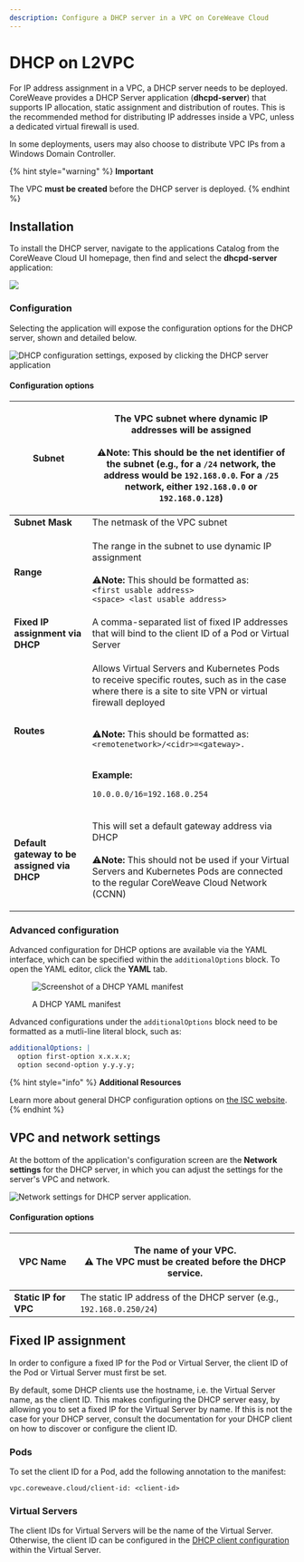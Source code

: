 ```yaml
---
description: Configure a DHCP server in a VPC on CoreWeave Cloud
---
```


# DHCP on L2VPC

For IP address assignment in a VPC, a DHCP server needs to be deployed. CoreWeave provides a DHCP Server application (**dhcpd-server**) that supports IP allocation, static assignment and distribution of routes. This is the recommended method for distributing IP addresses inside a VPC, unless a dedicated virtual firewall is used.

In some deployments, users may also choose to distribute VPC IPs from a Windows Domain Controller.

{% hint style="warning" %}
**Important**

The VPC **must be created** before the DHCP server is deployed.
{% endhint %}

## Installation

To install the DHCP server, navigate to the applications Catalog from the CoreWeave Cloud UI homepage, then find and select the **dhcpd-server** application:

![](<../../../.gitbook/assets/dhcp (1).png>)

### Configuration

Selecting the application will expose the configuration options for the DHCP server, shown and detailed below.

![DHCP configuration settings, exposed by clicking the DHCP server application](<../../../.gitbook/assets/image (15).png>)

#### Configuration options

| **Subnet**                                  | <p>The VPC subnet where dynamic IP addresses will be assigned<br><br><span data-gb-custom-inline data-tag="emoji" data-code="26a0">⚠</span><strong>Note:</strong> This should be the net identifier of the subnet (e.g., for a <code>/24</code> network, the address would be <code>192.168.0.0</code>. For a <code>/25</code> network, either <code>192.168.0.0</code> or <code>192.168.0.128</code>)</p>                                          |
| ------------------------------------------- | --------------------------------------------------------------------------------------------------------------------------------------------------------------------------------------------------------------------------------------------------------------------------------------------------------------------------------------------------------------------------------------------------------------------------------------------------- |
| **Subnet Mask**                             | The netmask of the VPC subnet                                                                                                                                                                                                                                                                                                                                                                                                                       |
| **Range**                                   | <p>The range in the subnet to use dynamic IP assignment<br><br><span data-gb-custom-inline data-tag="emoji" data-code="26a0">⚠</span><strong>Note:</strong> This should be formatted as:<br><code>&#x3C;first usable address> &#x3C;space> &#x3C;last usable address></code></p>                                                                                                                                                                    |
| **Fixed IP assignment via DHCP**            | A comma-separated list of fixed IP addresses that will bind to the client ID of a Pod or Virtual Server                                                                                                                                                                                                                                                                                                                                             |
| **Routes**                                  | <p>Allows Virtual Servers and Kubernetes Pods to receive specific routes, such as in the case where there is a site to site VPN or virtual firewall deployed</p><p><br><span data-gb-custom-inline data-tag="emoji" data-code="26a0">⚠</span><strong>Note:</strong> This should be formatted as: <code>&#x3C;remotenetwork>/&#x3C;cidr>=&#x3C;gateway>.</code></p><p><br><strong>Example:</strong></p><p><code>10.0.0.0/16=192.168.0.254</code></p> |
| **Default gateway to be assigned via DHCP** | <p>This will set a default gateway address via DHCP<br><br><span data-gb-custom-inline data-tag="emoji" data-code="26a0">⚠</span><strong>Note:</strong> This should not be used if your Virtual Servers and Kubernetes Pods are connected to the regular CoreWeave Cloud Network (CCNN)</p>                                                                                                                                                         |

### Advanced **c**onfiguration

Advanced configuration for DHCP options are available via the YAML interface, which can be specified within  the `additionalOptions` block. To open the YAML editor, click the **YAML** tab.

<figure><img src="../../../.gitbook/assets/options.png" alt="Screenshot of a DHCP YAML manifest"><figcaption><p>A DHCP YAML manifest</p></figcaption></figure>

Advanced configurations under the `additionalOptions` block need to be formatted as a mutli-line literal block, such as:

```yaml
additionalOptions: |
  option first-option x.x.x.x;
  option second-option y.y.y.y;
```

{% hint style="info" %}
**Additional Resources**

Learn more about general DHCP configuration options on [the ISC website](https://kb.isc.org/docs/isc-dhcp-44-manual-pages-dhcp-options#standard-dhcpv4-options).
{% endhint %}

## VPC and network settings

At the bottom of the application's configuration screen are the **Network settings** for the DHCP server, in which you can adjust the settings for the server's VPC and network.

![Network settings for DHCP server application.](<../../../.gitbook/assets/image (14).png>)

#### Configuration options

| **VPC Name**          | <p>The name of your VPC.<br><span data-gb-custom-inline data-tag="emoji" data-code="26a0">⚠</span> The VPC must be created <strong>before the DHCP service.</strong></p> |
| --------------------- | ------------------------------------------------------------------------------------------------------------------------------------------------------------------------ |
| **Static IP for VPC** | The static IP address of the DHCP server (e.g., `192.168.0.250/24`)                                                                                                      |

## Fixed IP assignment

In order to configure a fixed IP for the Pod or Virtual Server, the client ID of the Pod or Virtual Server must first be set.

By default, some DHCP clients use the hostname, i.e. the Virtual Server name, as the client ID. This makes configuring the DHCP server easy, by allowing you to set a fixed IP for the Virtual Server by name. If this is not the case for your DHCP server, consult the documentation for your DHCP client on how to discover or configure the client ID.

### Pods

To set the client ID for a Pod, add the following annotation to the manifest:

```
vpc.coreweave.cloud/client-id: <client-id>
```

### Virtual Servers

The client IDs for Virtual Servers will be the name of the Virtual Server. Otherwise, the client ID can be configured in the [DHCP client configuration](dhcp-on-l2vpc.md) within the Virtual Server.
